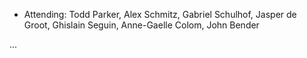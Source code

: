 * Attending: Todd Parker, Alex Schmitz, Gabriel Schulhof, Jasper de Groot, Ghislain Seguin, Anne-Gaelle Colom, John Bender

...
